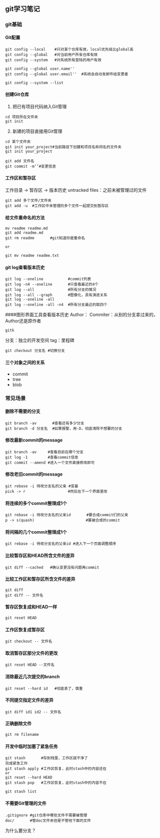 ## git学习笔记

### git基础

#### Git配置
```shell
git config --local    #只对某个仓库有效，local优先级比global高
git config --global   #对当前用户所有仓库有效
git config --system   #对系统所有登陆的用户有效

git config --global user.name''   
git config --global user.email''  #系统会自动发邮件给变更者

git config --system --list
```

#### 创建Git仓库
1. 把已有项目代码纳入Git管理
```shell
cd 项目所在文件夹
git init
```
2. 新建的项目直接用Git管理
```shell
cd 某个文件夹
git init your_project#当前路径下创建和项目名称同名的文件夹
git init your_project

git add 文件名
git commit -m‘’#变更信息
```
#### 工作区和暂存区
工作目录 -> 暂存区 -> 版本历史
untracked files：之前未被管理过的文件
```shell
git add 多个文件/文件夹
git add -u  #工作区中未管理的多个文件一起提交到暂存区
```

#### 给文件重命名的方法
```shell
mv readme readme.md
git add readme.md
git rm readme       #git知道你是重命名

or

git mv readme readme.txt
```
#### git log查看版本历史
```shell
git log --oneline           #commit列表
git log -n4 --oneline       #只查看最近的4个
git log --all               #所有分支的情况
git log --all --graph       #图像化，具有演进关系
git log --oneline -all
git log --oneline -all -n4  #所有分支最近的取四个
```

####图形界面工具查看版本历史
Author：
Commiter：从别的分支拿过来的，Author还是原作者
```shell
gitk
```

分支：独立的开发空间
tag：里程碑
```shell
git checkout 分支名 #切换分支
```
#### 三个对象之间的关系
* commit
* tree
* blob

### 常见场景
#### 删除不需要的分支
```shell
git branch -av       #查看还有多少分支
git branch -d 分支名  #如果报警，用-D，彻底清除不想要的分支
```

#### 修改最新commit的message
```shell
git branch -av     #查看目前在哪个分支
git log -1         #查看commit信息
git commit --amend #进入一个文件直接修改即可
```

#### 修改老旧commit的message
```shell
git rebase -i 待改分支名的父亲 #变基
pick -> r                   #然后在下一个界面里改
```

#### 将连续的多个commit整理成1个
```shell
git rebase -i 待改分支名的父亲id       #要合成commit们的父亲
p -> s(quash)                       #要被合成的commit
```

#### 将间隔的几个commit整理成1个
```shell 
git rebase -i 待改分支名的父亲id #进入下一个页面调整顺序
```

#### 比较暂存区和HEAD所含文件的差异
```shell
git diff --cached   #确认变更没有问题再commit
```

#### 比较工作区和暂存区所含文件的差异
```shell
git diff
git diff -- 文件名
```

#### 暂存区恢复成和HEAD一样
```shell
git reset HEAD
```

#### 工作区恢复成暂存区
```shell
git checkout -- 文件名
```

#### 取消暂存区部分文件的更改
```shell
git reset HEAD --文件名
```

#### 消除最近几次提交的branch
```shell
git reset --hard id   #彻底丢了，慎重
```

#### 不同提交指定文件的差异
```
git diff id1 id2 -- 文件名
```

#### 正确删除文件
```
git rm filename 
```

#### 开发中临时加塞了紧急任务
```shell
git stash       #存到栈里，工作区就干净了
完成紧急工作
git stash apply #工作区恢复，此时stash中的内容还在
or
git reset --hard HEAD
git stash pop   #工作区恢复，此时stash中的内容不在

git stash list
```

#### 不需要Git管理的文件
```shell
.gitignore #git仓库中哪些文件不需要被管理
doc/       #管doc文件夹但是不管他下面的文件
```
为什么要分支？